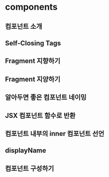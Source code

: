 # components

## 컴포넌트 소개

## Self-Closing Tags

## Fragment 지향하기

## Fragment 지양하기

## 알아두면 좋은 컴포넌트 네이밍

## JSX 컴포넌트 함수로 반환

## 컴포넌트 내부의 inner 컴포넌트 선언

## displayName

## 컴포넌트 구성하기
